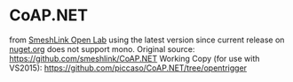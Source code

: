 # CoAP.NET
from [SmeshLink Open Lab](http://open.smeshlink.com/CoAP.NET/)
using the latest version since current release on [nuget.org](https://www.nuget.org/packages/CoAP/1.1.0) does not support mono.
Original source:
https://github.com/smeshlink/CoAP.NET
Working Copy (for use with VS2015):
https://github.com/piccaso/CoAP.NET/tree/opentrigger
